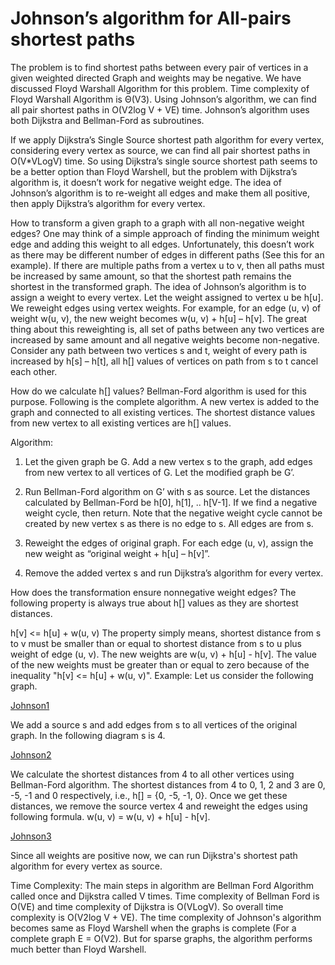 # Johnson’s algorithm for All-pairs shortest paths
The problem is to find shortest paths between every pair of vertices in a given weighted directed Graph and weights may be negative. We have discussed Floyd Warshall Algorithm for this problem. Time complexity of Floyd Warshall Algorithm is Θ(V3). Using Johnson’s algorithm, we can find all pair shortest paths in O(V2log V + VE) time. Johnson’s algorithm uses both Dijkstra and Bellman-Ford as subroutines.

If we apply Dijkstra’s Single Source shortest path algorithm for every vertex, considering every vertex as source, we can find all pair shortest paths in O(V*VLogV) time. So using Dijkstra’s single source shortest path seems to be a better option than Floyd Warshell, but the problem with Dijkstra’s algorithm is, it doesn’t work for negative weight edge.
The idea of Johnson’s algorithm is to re-weight all edges and make them all positive, then apply Dijkstra’s algorithm for every vertex.

How to transform a given graph to a graph with all non-negative weight edges?
One may think of a simple approach of finding the minimum weight edge and adding this weight to all edges. Unfortunately, this doesn’t work as there may be different number of edges in different paths (See this for an example). If there are multiple paths from a vertex u to v, then all paths must be increased by same amount, so that the shortest path remains the shortest in the transformed graph.
The idea of Johnson’s algorithm is to assign a weight to every vertex. Let the weight assigned to vertex u be h[u]. We reweight edges using vertex weights. For example, for an edge (u, v) of weight w(u, v), the new weight becomes w(u, v) + h[u] – h[v]. The great thing about this reweighting is, all set of paths between any two vertices are increased by same amount and all negative weights become non-negative. Consider any path between two vertices s and t, weight of every path is increased by h[s] – h[t], all h[] values of vertices on path from s to t cancel each other.

How do we calculate h[] values? Bellman-Ford algorithm is used for this purpose. Following is the complete algorithm. A new vertex is added to the graph and connected to all existing vertices. The shortest distance values from new vertex to all existing vertices are h[] values.

Algorithm:
1. Let the given graph be G. Add a new vertex s to the graph, add edges from new vertex to all vertices of G. Let the modified graph be G’.

2. Run Bellman-Ford algorithm on G’ with s as source. Let the distances calculated by Bellman-Ford be h[0], h[1], .. h[V-1]. If we find a negative weight cycle, then return. Note that the negative weight cycle cannot be created by new vertex s as there is no edge to s. All edges are from s.

3. Reweight the edges of original graph. For each edge (u, v), assign the new weight as “original weight + h[u] – h[v]”.

4. Remove the added vertex s and run Dijkstra’s algorithm for every vertex.

How does the transformation ensure nonnegative weight edges?
The following property is always true about h[] values as they are shortest distances.

   h[v] <= h[u] + w(u, v) 
The property simply means, shortest distance from s to v must be smaller than or equal to shortest distance from s to u plus weight of edge (u, v). The new weights are w(u, v) + h[u] - h[v]. The value of the new weights must be greater than or equal to zero because of the inequality "h[v] <= h[u] + w(u, v)". Example:
Let us consider the following graph.

[Johnson1](https://www.geeksforgeeks.org/wp-content/uploads/Johnson1-300x238.png)

We add a source s and add edges from s to all vertices of the original graph. In the following diagram s is 4.

[Johnson2](https://www.geeksforgeeks.org/wp-content/uploads/Johnson2-300x196.png)

We calculate the shortest distances from 4 to all other vertices using Bellman-Ford algorithm. The shortest distances from 4 to 0, 1, 2 and 3 are 0, -5, -1 and 0 respectively, i.e., h[] = {0, -5, -1, 0}. Once we get these distances, we remove the source vertex 4 and reweight the edges using following formula. w(u, v) = w(u, v) + h[u] - h[v].

[Johnson3](https://www.geeksforgeeks.org/wp-content/uploads/Johnson3-300x255.png)

Since all weights are positive now, we can run Dijkstra's shortest path algorithm for every vertex as source.

Time Complexity: The main steps in algorithm are Bellman Ford Algorithm called once and Dijkstra called V times. Time complexity of Bellman Ford is O(VE) and time complexity of Dijkstra is O(VLogV). So overall time complexity is O(V2log V + VE).
The time complexity of Johnson's algorithm becomes same as Floyd Warshell when the graphs is complete (For a complete graph E = O(V2). But for sparse graphs, the algorithm performs much better than Floyd Warshell.
